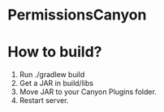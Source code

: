 # PermissionsCanyon
# How to build?
1. Run ./gradlew build
2. Get a JAR in build/libs
3. Move JAR to your Canyon Plugins folder.
4. Restart server.
